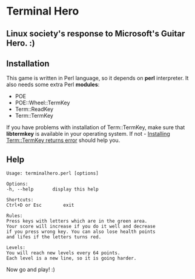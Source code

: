 # Terminal Hero
## Linux society's response to Microsoft's Guitar Hero. :)

## Installation
This game is written in Perl language, so it depends on __perl__ interpreter.
It also needs some extra Perl __modules__:

* POE
* POE::Wheel::TermKey
* Term::ReadKey
* Term::TermKey
 
If you have problems with installation of Term::TermKey, make sure that __libtermkey__ is available in your operating system. If not - [Installing Term::TermKey returns error](http://stackoverflow.com/questions/8287071/installing-termtermkey-returns-error) should help you.

## Help

    Usage: terminalhero.perl [options]

    Options:
    -h, --help		 display this help

    Shortcuts:
    Ctrl+D or Esc		 exit

    Rules:
    Press keys with letters which are in the green area.
    Your score will increase if you do it well and decrease 
    if you press wrong key. You can also lose health points 
    and lifes if the letters turns red. 

    Levels:
    You will reach new levels every 64 points.
    Each level is a new line, so it is going harder.

Now go and play! :)
